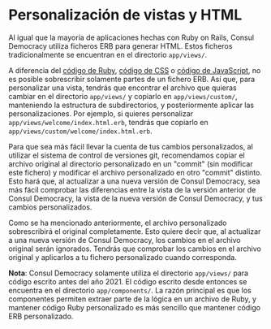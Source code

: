 # Personalización de vistas y HTML

Al igual que la mayoría de aplicaciones hechas con Ruby on Rails, Consul Democracy utiliza ficheros ERB para generar HTML. Estos ficheros tradicionalmente se encuentran en el directorio `app/views/`.

A diferencia del [código de Ruby](models.md), [código de CSS](css.md) o [código de JavaScript](javascript.md), no es posible sobrescribir solamente partes de un fichero ERB. Así que, para personalizar una vista, tendrás que encontrar el archivo que quieras cambiar en el directorio `app/views/` y copiarlo en `app/views/custom/`, manteniendo la estructura de subdirectorios, y posteriormente aplicar las personalizaciones. Por ejemplo, si quieres personalizar `app/views/welcome/index.html.erb`, tendrás que copiarlo en `app/views/custom/welcome/index.html.erb`.

Para que sea más fácil llevar la cuenta de tus cambios personalizados, al utilizar el sistema de control de versiones git, recomendamos copiar el archivo original al directorio personalizado en un "commit" (sin modificar este fichero) y modificar el archivo personalizado en otro "commit" distinto. Esto hará que, al actualizar a una nueva versión de Consul Democracy, sea más fácil comprobar las diferencias entre la vista de la versión anterior de Consul Democracy, la vista de la nueva versión de Consul Democracy, y tus cambios personalizados.

Como se ha mencionado anteriormente, el archivo personalizado sobrescribirá el original completamente. Esto quiere decir que, al actualizar a una nueva versión de Consul Democracy, los cambios en el archivo original serán ignorados. Tendrás que comprobar los cambios en el archivo original y aplicarlos a tu fichero personalizado cuando corresponda.

**Nota**: Consul Democracy solamente utiliza el directorio `app/views/` para código escrito antes del año 2021. El código escrito desde entonces se encuentra en el directorio `app/components/`. La razón principal es que los componentes permiten extraer parte de la lógica en un archivo de Ruby, y mantener código Ruby personalizado es más sencillo que mantener código ERB personalizado.
